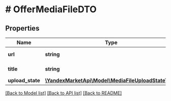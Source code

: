 # # OfferMediaFileDTO

## Properties

Name | Type | Description | Notes
------------ | ------------- | ------------- | -------------
**url** | **string** | Ссылка на медиафайл. | [optional]
**title** | **string** | Название медиафайла. | [optional]
**upload_state** | [**\YandexMarketApi\Model\MediaFileUploadStateType**](MediaFileUploadStateType.md) |  | [optional]

[[Back to Model list]](../../README.md#models) [[Back to API list]](../../README.md#endpoints) [[Back to README]](../../README.md)
